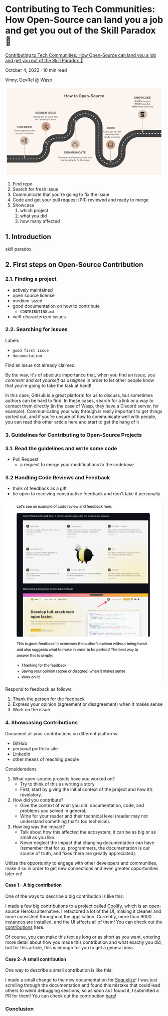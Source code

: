 # Contributing to Tech Communities: How Open-Source can land you a job and get you out of the Skill Paradox 💼

[Contributing to Tech Communities: How Open-Source can land you a job and get you out of the Skill Paradox 💼](https://wasp-lang.dev/blog/2023/10/04/contributing-open-source-land-a-job)

October 4, 2023 · 10 min read

Vinny, DevRel @ Wasp

![how-to-open-source](how-to-open-source.png)

1. Find repo
2. Search for fresh issue
3. Communicate that you're going to fix the issue
4. Code and get your pull request (PR) reviewed and ready to merge
5. Showcase
   1. which project
   2. what you did
   3. how many affected

## 1. Introduction

skill paradox

## 2. First steps on Open-Source Contribution

### 2.1. Finding a project

- actively maintained
- open source license
- medium-sized
- good documentation on how to contribute
  - `CONTRIBUTING.md`
- well-characterized issues

### 2.2. Searching for Issues

Labels

- `good first issue`
- `documentation`

Find an issue not already claimed.

By the way, it's of absolute importance that, when you find an issue, you *comment* and *set yourself as assignee* in order to let other people know that you're going to take the task at hand!

In this case, GitHub is a great platform for us to discuss, but sometimes authors can be hard to find. In these cases, search for a link or a way to contact them directly (in the case of Wasp, they have a Discord server, for example). Communicating your way through is really important to get things sorted out, and if you’re unsure of how to communicate well with people, you can read this other article here and start to get the hang of it

### 3. Guidelines for Contributing to Open-Source Projects

### 3.1. Read the guidelines and write some code

- Pull Request
  - a request to merge your modifications to the codebase

### 3.2 Handling Code Reviews and Feedback

- think of feedback as a gift
- be open to receiving constructive feedback and don't take it personally

![code-review-feedback](code-review-feedback.png)

Respond to feedback as follows:

1. Thank the person for the feedback
2. Express your opinion (agreement or disagreement) when it makes sense
3. Work on the issue

### 4. Showcasing Contributions

Document all your contributions on different platforms:

- GitHub
- personal portfolio site
- LinkedIn
- other means of reaching people

Considerations

1. What open-source projects have you worked on?
   - Try to think of this as writing a story.
   - First, start by giving the initial context of the project and how it’s revelatory.
2. How did you contribute?
    - Give the context of what you did: documentation, code, and problems you solved in general.
    - Write for your reader and their technical level (reader may not understand something that's too technical).
3. How big was the impact?
   - Talk about how this affected the ecosystem; it can be as big or as small as you like. 
   - Never neglect the impact that changing documentation can have (remember that for us, programmers, the documentation is our source of truth, and fixes there are greatly appreciated).

Utilize the opportunity to engage with other developers and communities, make it so in order to get new connections and even greater opportunities later on!

#### Case 1 - A big contribution

One of the ways to describe a big contribution is like this:

I made a few big contributions to a project called [Coolify](https://coolify.io), which is an open-source Heroku alternative. I refactored a lot of the UI, making it cleaner and more consistent throughout the application. Currently, more than 9000 instances are installed, and the UI affects all of them! You can check out the [contributions](https://github.com/coollabsio/coolify/commits?author=LLxD) here.

Of course, you can make this text as long or as short as you want, entering more detail about how you made this contribution and what exactly you did, but for this article, this is enough for you to get a general idea.

#### Case 2- A small contribution

One way to describe a small contribution is like this:

I made a small change to the new documentation for [Sequelize](https://sequelize.org)! I was just scrolling through the documentation and found this mistake that could lead others to weird debugging sessions, so as soon as I found it, I submitted a PR for them! You can check out the contribution [here](https://github.com/sequelize/website/commit/37fa472763873249c7efa2960c609545be802c5c?diff=split)!

### Conclusion
